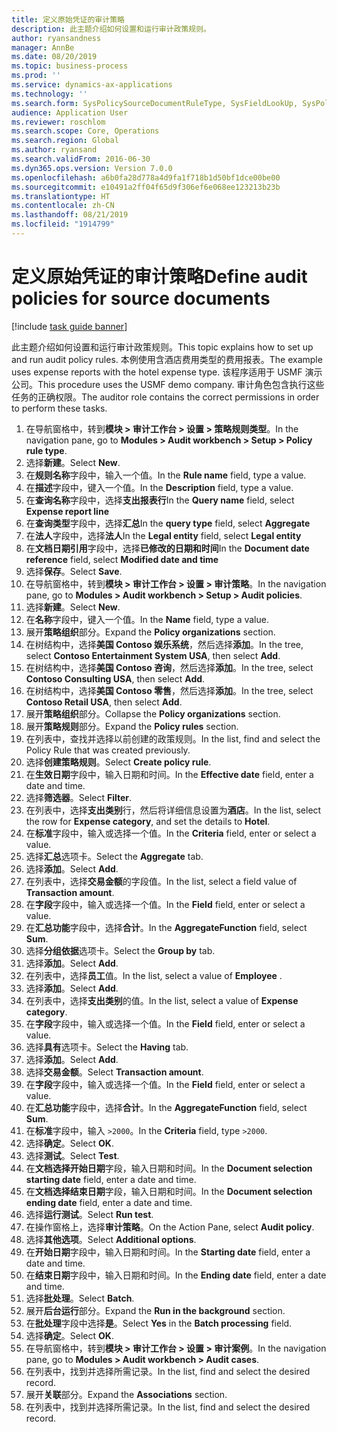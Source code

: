 ```yaml
---
title: 定义原始凭证的审计策略
description: 此主题介绍如何设置和运行审计政策规则。
author: ryansandness
manager: AnnBe
ms.date: 08/20/2019
ms.topic: business-process
ms.prod: ''
ms.service: dynamics-ax-applications
ms.technology: ''
ms.search.form: SysPolicySourceDocumentRuleType, SysFieldLookUp, SysPolicyListPage, SysPolicy, AuditPolicyRule, SysQueryForm, SysQueryFieldLookUp, AuditPolicyDateSelection, AuditPolicyAdditionalOption, BatchJob, CaseDetail
audience: Application User
ms.reviewer: roschlom
ms.search.scope: Core, Operations
ms.search.region: Global
ms.author: ryansand
ms.search.validFrom: 2016-06-30
ms.dyn365.ops.version: Version 7.0.0
ms.openlocfilehash: a6b0fa28d778a4d9fa1f718b1d50bf1dce00be00
ms.sourcegitcommit: e10491a2ff04f65d9f306ef6e068ee123213b23b
ms.translationtype: HT
ms.contentlocale: zh-CN
ms.lasthandoff: 08/21/2019
ms.locfileid: "1914799"
---
```

# <a name="define-audit-policies-for-source-documents"></a><span data-ttu-id="d8c28-103">定义原始凭证的审计策略</span><span class="sxs-lookup"><span data-stu-id="d8c28-103">Define audit policies for source documents</span></span>

[!include [task guide banner](../../includes/task-guide-banner.md)]

<span data-ttu-id="d8c28-104">此主题介绍如何设置和运行审计政策规则。</span><span class="sxs-lookup"><span data-stu-id="d8c28-104">This topic explains how to set up and run audit policy rules.</span></span> <span data-ttu-id="d8c28-105">本例使用含酒店费用类型的费用报表。</span><span class="sxs-lookup"><span data-stu-id="d8c28-105">The example uses expense reports with the hotel expense type.</span></span> <span data-ttu-id="d8c28-106">该程序适用于 USMF 演示公司。</span><span class="sxs-lookup"><span data-stu-id="d8c28-106">This procedure uses the USMF demo company.</span></span> <span data-ttu-id="d8c28-107">审计角色包含执行这些任务的正确权限。</span><span class="sxs-lookup"><span data-stu-id="d8c28-107">The auditor role contains the correct permissions in order to perform these tasks.</span></span>

1. <span data-ttu-id="d8c28-108">在导航窗格中，转到**模块 > 审计工作台 > 设置 > 策略规则类型**。</span><span class="sxs-lookup"><span data-stu-id="d8c28-108">In the navigation pane, go to **Modules > Audit workbench > Setup > Policy rule type**.</span></span>
2. <span data-ttu-id="d8c28-109">选择**新建**。</span><span class="sxs-lookup"><span data-stu-id="d8c28-109">Select **New**.</span></span>
3. <span data-ttu-id="d8c28-110">在**规则名称**字段中，输入一个值。</span><span class="sxs-lookup"><span data-stu-id="d8c28-110">In the **Rule name** field, type a value.</span></span>
4. <span data-ttu-id="d8c28-111">在**描述**字段中，键入一个值。</span><span class="sxs-lookup"><span data-stu-id="d8c28-111">In the **Description** field, type a value.</span></span>
5. <span data-ttu-id="d8c28-112">在**查询名称**字段中，选择**支出报表行**</span><span class="sxs-lookup"><span data-stu-id="d8c28-112">In the **Query name** field, select **Expense report line**</span></span>
6. <span data-ttu-id="d8c28-113">在**查询类型**字段中，选择**汇总**</span><span class="sxs-lookup"><span data-stu-id="d8c28-113">In the **query type** field, select **Aggregate**</span></span>
7. <span data-ttu-id="d8c28-114">在**法人**字段中，选择**法人**</span><span class="sxs-lookup"><span data-stu-id="d8c28-114">In the **Legal entity** field, select **Legal entity**</span></span>
8. <span data-ttu-id="d8c28-115">在**文档日期引用**字段中，选择**已修改的日期和时间**</span><span class="sxs-lookup"><span data-stu-id="d8c28-115">In the **Document date reference** field, select **Modified date and time**</span></span>
9. <span data-ttu-id="d8c28-116">选择**保存**。</span><span class="sxs-lookup"><span data-stu-id="d8c28-116">Select **Save**.</span></span>
10. <span data-ttu-id="d8c28-117">在导航窗格中，转到**模块 > 审计工作台 > 设置 > 审计策略**。</span><span class="sxs-lookup"><span data-stu-id="d8c28-117">In the navigation pane, go to **Modules > Audit workbench > Setup > Audit policies**.</span></span>
11. <span data-ttu-id="d8c28-118">选择**新建**。</span><span class="sxs-lookup"><span data-stu-id="d8c28-118">Select **New**.</span></span>
12. <span data-ttu-id="d8c28-119">在**名称**字段中，键入一个值。</span><span class="sxs-lookup"><span data-stu-id="d8c28-119">In the **Name** field, type a value.</span></span>
13. <span data-ttu-id="d8c28-120">展开**策略组织**部分。</span><span class="sxs-lookup"><span data-stu-id="d8c28-120">Expand the **Policy organizations** section.</span></span>
14. <span data-ttu-id="d8c28-121">在树结构中，选择**美国 Contoso 娱乐系统**，然后选择**添加**。</span><span class="sxs-lookup"><span data-stu-id="d8c28-121">In the tree, select **Contoso Entertainment System USA**, then select **Add**.</span></span>
15. <span data-ttu-id="d8c28-122">在树结构中，选择**美国 Contoso 咨询**，然后选择**添加**。</span><span class="sxs-lookup"><span data-stu-id="d8c28-122">In the tree, select **Contoso Consulting USA**, then select **Add**.</span></span>
16. <span data-ttu-id="d8c28-123">在树结构中，选择**美国 Contoso 零售**，然后选择**添加**。</span><span class="sxs-lookup"><span data-stu-id="d8c28-123">In the tree, select **Contoso Retail USA**, then select **Add**.</span></span>
17. <span data-ttu-id="d8c28-124">展开**策略组织**部分。</span><span class="sxs-lookup"><span data-stu-id="d8c28-124">Collapse the **Policy organizations** section.</span></span>
18. <span data-ttu-id="d8c28-125">展开**策略规则**部分。</span><span class="sxs-lookup"><span data-stu-id="d8c28-125">Expand the **Policy rules** section.</span></span>
19. <span data-ttu-id="d8c28-126">在列表中，查找并选择以前创建的政策规则。</span><span class="sxs-lookup"><span data-stu-id="d8c28-126">In the list, find and select the Policy Rule that was created previously.</span></span>
20. <span data-ttu-id="d8c28-127">选择**创建策略规则**。</span><span class="sxs-lookup"><span data-stu-id="d8c28-127">Select **Create policy rule**.</span></span>
21. <span data-ttu-id="d8c28-128">在**生效日期**字段中，输入日期和时间。</span><span class="sxs-lookup"><span data-stu-id="d8c28-128">In the **Effective date** field, enter a date and time.</span></span>
22. <span data-ttu-id="d8c28-129">选择**筛选器**。</span><span class="sxs-lookup"><span data-stu-id="d8c28-129">Select **Filter**.</span></span>
23. <span data-ttu-id="d8c28-130">在列表中，选择**支出类别**行，然后将详细信息设置为**酒店**。</span><span class="sxs-lookup"><span data-stu-id="d8c28-130">In the list, select the row for **Expense category**, and set the details to **Hotel**.</span></span>
24. <span data-ttu-id="d8c28-131">在**标准**字段中，输入或选择一个值。</span><span class="sxs-lookup"><span data-stu-id="d8c28-131">In the **Criteria** field, enter or select a value.</span></span>
25. <span data-ttu-id="d8c28-132">选择**汇总**选项卡。</span><span class="sxs-lookup"><span data-stu-id="d8c28-132">Select the **Aggregate** tab.</span></span>
26. <span data-ttu-id="d8c28-133">选择**添加**。</span><span class="sxs-lookup"><span data-stu-id="d8c28-133">Select **Add**.</span></span>
27. <span data-ttu-id="d8c28-134">在列表中，选择**交易金额**的字段值。</span><span class="sxs-lookup"><span data-stu-id="d8c28-134">In the list, select a field value of **Transaction amount**.</span></span>
28. <span data-ttu-id="d8c28-135">在**字段**字段中，输入或选择一个值。</span><span class="sxs-lookup"><span data-stu-id="d8c28-135">In the **Field** field, enter or select a value.</span></span>
29. <span data-ttu-id="d8c28-136">在**汇总功能**字段中，选择**合计**。</span><span class="sxs-lookup"><span data-stu-id="d8c28-136">In the **AggregateFunction** field, select **Sum**.</span></span>
30. <span data-ttu-id="d8c28-137">选择**分组依据**选项卡。</span><span class="sxs-lookup"><span data-stu-id="d8c28-137">Select the **Group by** tab.</span></span>
31. <span data-ttu-id="d8c28-138">选择**添加**。</span><span class="sxs-lookup"><span data-stu-id="d8c28-138">Select **Add**.</span></span>
32. <span data-ttu-id="d8c28-139">在列表中，选择**员工**值。</span><span class="sxs-lookup"><span data-stu-id="d8c28-139">In the list, select a value of **Employee** .</span></span>
33. <span data-ttu-id="d8c28-140">选择**添加**。</span><span class="sxs-lookup"><span data-stu-id="d8c28-140">Select **Add**.</span></span>
34. <span data-ttu-id="d8c28-141">在列表中，选择**支出类别**的值。</span><span class="sxs-lookup"><span data-stu-id="d8c28-141">In the list, select a value of **Expense category**.</span></span>
35. <span data-ttu-id="d8c28-142">在**字段**字段中，输入或选择一个值。</span><span class="sxs-lookup"><span data-stu-id="d8c28-142">In the **Field** field, enter or select a value.</span></span>
36. <span data-ttu-id="d8c28-143">选择**具有**选项卡。</span><span class="sxs-lookup"><span data-stu-id="d8c28-143">Select the **Having** tab.</span></span>
37. <span data-ttu-id="d8c28-144">选择**添加**。</span><span class="sxs-lookup"><span data-stu-id="d8c28-144">Select **Add**.</span></span>
38. <span data-ttu-id="d8c28-145">选择**交易金额**。</span><span class="sxs-lookup"><span data-stu-id="d8c28-145">Select **Transaction amount**.</span></span>
39. <span data-ttu-id="d8c28-146">在**字段**字段中，输入或选择一个值。</span><span class="sxs-lookup"><span data-stu-id="d8c28-146">In the **Field** field, enter or select a value.</span></span>
40. <span data-ttu-id="d8c28-147">在**汇总功能**字段中，选择**合计**。</span><span class="sxs-lookup"><span data-stu-id="d8c28-147">In the **AggregateFunction** field, select **Sum**.</span></span>
41. <span data-ttu-id="d8c28-148">在**标准**字段中，输入 `>2000`。</span><span class="sxs-lookup"><span data-stu-id="d8c28-148">In the **Criteria** field, type `>2000`.</span></span>
42. <span data-ttu-id="d8c28-149">选择**确定**。</span><span class="sxs-lookup"><span data-stu-id="d8c28-149">Select **OK**.</span></span>
43. <span data-ttu-id="d8c28-150">选择**测试**。</span><span class="sxs-lookup"><span data-stu-id="d8c28-150">Select **Test**.</span></span>
44. <span data-ttu-id="d8c28-151">在**文档选择开始日期**字段，输入日期和时间。</span><span class="sxs-lookup"><span data-stu-id="d8c28-151">In the **Document selection starting date** field, enter a date and time.</span></span>
45. <span data-ttu-id="d8c28-152">在**文档选择结束日期**字段，输入日期和时间。</span><span class="sxs-lookup"><span data-stu-id="d8c28-152">In the **Document selection ending date** field, enter a date and time.</span></span>
46. <span data-ttu-id="d8c28-153">选择**运行测试**。</span><span class="sxs-lookup"><span data-stu-id="d8c28-153">Select **Run test**.</span></span>
47. <span data-ttu-id="d8c28-154">在操作窗格上，选择**审计策略**。</span><span class="sxs-lookup"><span data-stu-id="d8c28-154">On the Action Pane, select **Audit policy**.</span></span>
48. <span data-ttu-id="d8c28-155">选择**其他选项**。</span><span class="sxs-lookup"><span data-stu-id="d8c28-155">Select **Additional options**.</span></span>
49. <span data-ttu-id="d8c28-156">在**开始日期**字段中，输入日期和时间。</span><span class="sxs-lookup"><span data-stu-id="d8c28-156">In the **Starting date** field, enter a date and time.</span></span>
50. <span data-ttu-id="d8c28-157">在**结束日期**字段中，输入日期和时间。</span><span class="sxs-lookup"><span data-stu-id="d8c28-157">In the **Ending date** field, enter a date and time.</span></span>
51. <span data-ttu-id="d8c28-158">选择**批处理**。</span><span class="sxs-lookup"><span data-stu-id="d8c28-158">Select **Batch**.</span></span>
52. <span data-ttu-id="d8c28-159">展开**后台运行**部分。</span><span class="sxs-lookup"><span data-stu-id="d8c28-159">Expand the **Run in the background** section.</span></span>
53. <span data-ttu-id="d8c28-160">在**批处理**字段中选择**是**。</span><span class="sxs-lookup"><span data-stu-id="d8c28-160">Select **Yes** in the **Batch processing** field.</span></span>
54. <span data-ttu-id="d8c28-161">选择**确定**。</span><span class="sxs-lookup"><span data-stu-id="d8c28-161">Select **OK**.</span></span>
55. <span data-ttu-id="d8c28-162">在导航窗格中，转到**模块 > 审计工作台 > 设置 > 审计案例**。</span><span class="sxs-lookup"><span data-stu-id="d8c28-162">In the navigation pane, go to **Modules > Audit workbench > Audit cases**.</span></span>
56. <span data-ttu-id="d8c28-163">在列表中，找到并选择所需记录。</span><span class="sxs-lookup"><span data-stu-id="d8c28-163">In the list, find and select the desired record.</span></span>
57. <span data-ttu-id="d8c28-164">展开**关联**部分。</span><span class="sxs-lookup"><span data-stu-id="d8c28-164">Expand the **Associations** section.</span></span>
58. <span data-ttu-id="d8c28-165">在列表中，找到并选择所需记录。</span><span class="sxs-lookup"><span data-stu-id="d8c28-165">In the list, find and select the desired record.</span></span>

